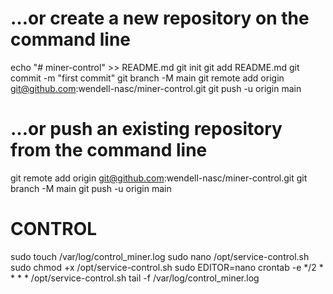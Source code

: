 # …or create a new repository on the command line
echo "# miner-control" >> README.md
git init
git add README.md
git commit -m "first commit"
git branch -M main
git remote add origin git@github.com:wendell-nasc/miner-control.git
git push -u origin main

# …or push an existing repository from the command line
git remote add origin git@github.com:wendell-nasc/miner-control.git
git branch -M main
git push -u origin main


# CONTROL

sudo touch /var/log/control_miner.log
sudo nano /opt/service-control.sh
sudo chmod +x /opt/service-control.sh
sudo EDITOR=nano crontab -e
*/2 * * * * /opt/service-control.sh
tail -f /var/log/control_miner.log


